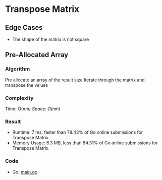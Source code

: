 # Transpose Matrix
## Edge Cases
- The shape of the matrix is not square
## Pre-Allocated Array
### Algorithm
Pre allocate an array of the result size
Iterate through the matrix and transpose the values
### Complexity
Time: O(n*m)
Space: O(n*m)
### Result
- Runtime: 7 ms, faster than 78.43% of Go online submissions for Transpose Matrix.
- Memory Usage: 6.3 MB, less than 84.31% of Go online submissions for Transpose Matrix.
### Code
- Go: [main.go](#maingo)